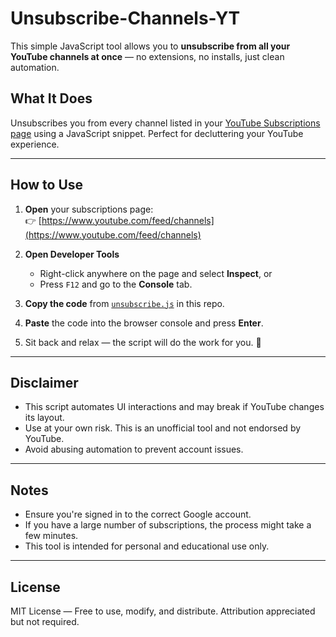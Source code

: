# Unsubscribe-Channels-YT

This simple JavaScript tool allows you to **unsubscribe from all your YouTube channels at once** — no extensions, no installs, just clean automation.

## What It Does

Unsubscribes you from every channel listed in your [YouTube Subscriptions page](https://www.youtube.com/feed/channels) using a JavaScript snippet. Perfect for decluttering your YouTube experience.

---

## How to Use

1. **Open** your subscriptions page:  
   👉 [https://www.youtube.com/feed/channels](https://www.youtube.com/feed/channels)

2. **Open Developer Tools**  
   - Right-click anywhere on the page and select **Inspect**, or  
   - Press `F12` and go to the **Console** tab.

3. **Copy the code** from [`unsubscribe.js`](./unsubscribe.js) in this repo.

4. **Paste** the code into the browser console and press **Enter**.

5. Sit back and relax — the script will do the work for you. 🎉

---

## Disclaimer

- This script automates UI interactions and may break if YouTube changes its layout.
- Use at your own risk. This is an unofficial tool and not endorsed by YouTube.
- Avoid abusing automation to prevent account issues.

---

## Notes

- Ensure you're signed in to the correct Google account.
- If you have a large number of subscriptions, the process might take a few minutes.
- This tool is intended for personal and educational use only.

---

## License

MIT License — Free to use, modify, and distribute. Attribution appreciated but not required.

